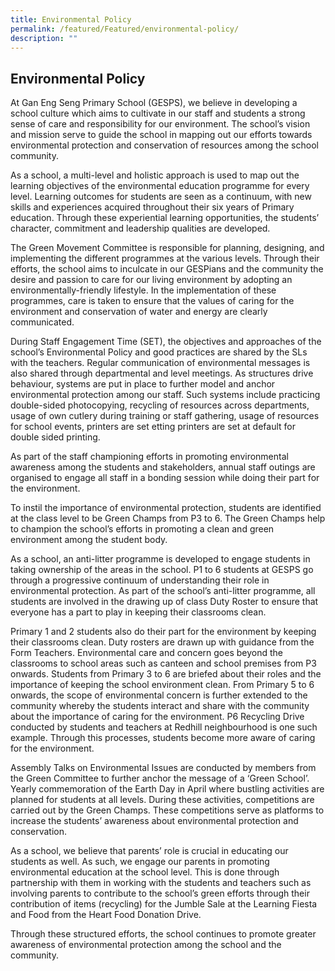 ```yaml
---
title: Environmental Policy
permalink: /featured/Featured/environmental-policy/
description: ""
---
```

## Environmental Policy

At Gan Eng Seng Primary School (GESPS), we believe in developing a school culture which aims to cultivate in our staff and students a strong sense of care and responsibility for our environment. The school’s vision and mission serve to guide the school in mapping out our efforts towards environmental protection and conservation of resources among the school community.

As a school, a multi-level and holistic approach is used to map out the learning objectives of the environmental education programme for every level. Learning outcomes for students are seen as a continuum, with new skills and experiences acquired throughout their six years of Primary education. Through these experiential learning opportunities, the students’ character, commitment and leadership qualities are developed.

The Green Movement Committee is responsible for planning, designing, and implementing the different programmes at the various levels. Through their efforts, the school aims to inculcate in our GESPians and the community the desire and passion to care for our living environment by adopting an environmentally-friendly lifestyle. In the implementation of these programmes, care is taken to ensure that the values of caring for the environment and conservation of water and energy are clearly communicated.

During Staff Engagement Time (SET), the objectives and approaches of the school’s Environmental Policy and good practices are shared by the SLs with the teachers. Regular communication of environmental messages is also shared through departmental and level meetings. As structures drive behaviour, systems are put in place to further model and anchor environmental protection among our staff. Such systems include practicing double-sided photocopying, recycling of resources across departments, usage of own cutlery during training or staff gathering, usage of resources for school events, printers are set etting printers are set at default for double sided printing.

As part of the staff championing efforts in promoting environmental awareness among the students and stakeholders, annual staff outings are organised to engage all staff in a bonding session while doing their part for the environment.

To instil the importance of environmental protection, students are identified at the class level to be Green Champs from P3 to 6. The Green Champs help to champion the school’s efforts in promoting a clean and green environment among the student body.

As a school, an anti-litter programme is developed to engage students in taking ownership of the areas in the school. P1 to 6 students at GESPS go through a progressive continuum of understanding their role in environmental protection. As part of the school’s anti-litter programme, all students are involved in the drawing up of class Duty Roster to ensure that everyone has a part to play in keeping their classrooms clean.

Primary 1 and 2 students also do their part for the environment by keeping their classrooms clean. Duty rosters are drawn up with guidance from the Form Teachers. Environmental care and concern goes beyond the classrooms to school areas such as canteen and school premises from P3 onwards. Students from Primary 3 to 6 are briefed about their roles and the importance of keeping the school environment clean. From Primary 5 to 6 onwards, the scope of environmental concern is further extended to the community whereby the students interact and share with the community about the importance of caring for the environment. P6 Recycling Drive conducted by students and teachers at Redhill neighbourhood is one such example. Through this processes, students become more aware of caring for the environment.

Assembly Talks on Environmental Issues are conducted by members from the Green Committee to further anchor the message of a ‘Green School’. Yearly commemoration of the Earth Day in April where bustling activities are planned for students at all levels. During these activities, competitions are carried out by the Green Champs. These competitions serve as platforms to increase the students’ awareness about environmental protection and conservation.

As a school, we believe that parents’ role is crucial in educating our students as well. As such, we engage our parents in promoting environmental education at the school level. This is done through partnership with them in working with the students and teachers such as involving parents to contribute to the school’s green efforts through their contribution of items (recycling) for the Jumble Sale at the Learning Fiesta and Food from the Heart Food Donation Drive.

Through these structured efforts, the school continues to promote greater awareness of environmental protection among the school and the community.